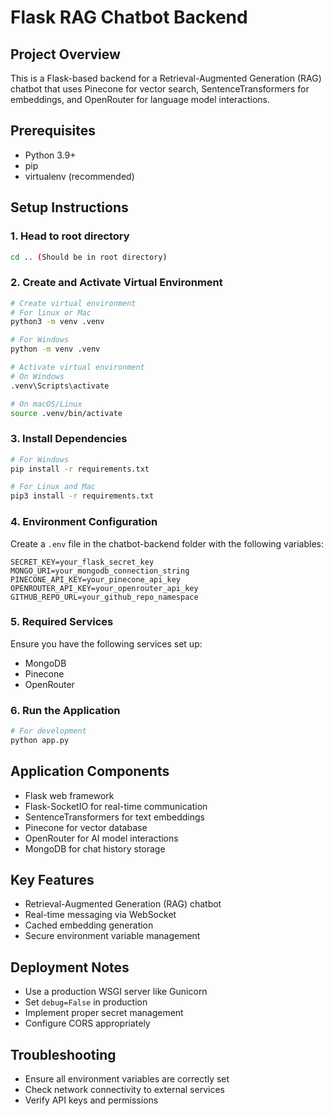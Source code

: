 # Flask RAG Chatbot Backend

## Project Overview
This is a Flask-based backend for a Retrieval-Augmented Generation (RAG) chatbot that uses Pinecone for vector search, SentenceTransformers for embeddings, and OpenRouter for language model interactions.

## Prerequisites
- Python 3.9+
- pip
- virtualenv (recommended)

## Setup Instructions

### 1. Head to root directory
```bash
cd .. (Should be in root directory)
```

### 2. Create and Activate Virtual Environment
```bash
# Create virtual environment
# For linux or Mac
python3 -m venv .venv

# For Windows
python -m venv .venv

# Activate virtual environment
# On Windows
.venv\Scripts\activate

# On macOS/Linux
source .venv/bin/activate
```

### 3. Install Dependencies
```bash
# For Windows
pip install -r requirements.txt

# For Linux and Mac
pip3 install -r requirements.txt
```

### 4. Environment Configuration
Create a `.env` file in the chatbot-backend folder with the following variables:
```
SECRET_KEY=your_flask_secret_key
MONGO_URI=your_mongodb_connection_string
PINECONE_API_KEY=your_pinecone_api_key
OPENROUTER_API_KEY=your_openrouter_api_key
GITHUB_REPO_URL=your_github_repo_namespace
```

### 5. Required Services
Ensure you have the following services set up:
- MongoDB
- Pinecone
- OpenRouter

### 6. Run the Application
```bash
# For development
python app.py
```

## Application Components
- Flask web framework
- Flask-SocketIO for real-time communication
- SentenceTransformers for text embeddings
- Pinecone for vector database
- OpenRouter for AI model interactions
- MongoDB for chat history storage

## Key Features
- Retrieval-Augmented Generation (RAG) chatbot
- Real-time messaging via WebSocket
- Cached embedding generation
- Secure environment variable management

## Deployment Notes
- Use a production WSGI server like Gunicorn
- Set `debug=False` in production
- Implement proper secret management
- Configure CORS appropriately

## Troubleshooting
- Ensure all environment variables are correctly set
- Check network connectivity to external services
- Verify API keys and permissions
